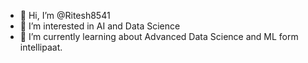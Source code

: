 - 👋 Hi, I’m @Ritesh8541
- 👀 I’m interested in AI and Data Science
- 🌱 I’m currently learning about Advanced Data Science and ML form intellipaat.
  


<!---
Ritesh8541/Ritesh8541 is a ✨ special ✨ repository because its `README.md` (this file) appears on your GitHub profile.
You can click the Preview link to take a look at your changes.
--->
